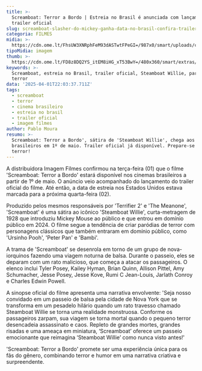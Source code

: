 ```yaml
---
title: >-
  Screamboat: Terror a Bordo | Estreia no Brasil é anunciada com lançamento de
  trailer oficial
slug: screamboat-slasher-do-mickey-ganha-data-no-brasil-confira-trailer
categoria: FILMES
midia: >-
  https://cdn.ome.lt/FhsUW3XNRphFeM93dASTwtFPeGI=/987x0/smart/uploads/conteudo/fotos/Design_sem_nome_-_2025-04-01T182322.690.png
tipoMidia: imagem
thumb: >-
  https://cdn.ome.lt/FD8z8DQ2YS_itEM8iHG_xT53BwY=/480x360/smart/extras/conteudos/Design_sem_nome_-_2025-04-01T182322.690.png
keywords: >-
  Screamboat, estreia no Brasil, trailer oficial, Steamboat Willie, paródia de
  terror
data: '2025-04-01T22:03:37.711Z'
tags:
  - screamboat
  - terror
  - cinema brasileiro
  - estreia no brasil
  - trailer oficial
  - imagem filmes
author: Pablo Moura
resumo: >-
  Screamboat: Terror a Bordo', sátira de 'Steamboat Willie', chega aos cinemas
  brasileiros em 1º de maio. Trailer oficial já disponível. Prepare-se para o
  terror!
---
```


A distribuidora Imagem Filmes confirmou na terça-feira (01) que o filme 'Screamboat: Terror a Bordo' estará disponível nos cinemas brasileiros a partir de 1º de maio. O anúncio veio acompanhado do lançamento do trailer oficial do filme. Até então, a data de estreia nos Estados Unidos estava marcada para a próxima quarta-feira (02).

Produzido pelos mesmos responsáveis por 'Terrifier 2' e 'The Meanone', 'Screamboat' é uma sátira ao icônico 'Steamboat Willie', curta-metragem de 1928 que introduziu Mickey Mouse ao público e que entrou em domínio público em 2024. O filme segue a tendência de criar paródias de terror com personagens clássicos que também entraram em domínio público, como 'Ursinho Pooh', 'Peter Pan' e 'Bambi'.

A trama de 'Screamboat' se desenrola em torno de um grupo de nova-iorquinos fazendo uma viagem noturna de balsa. Durante o passeio, eles se deparam com um rato malicioso, que começa a atacar os passageiros. O elenco inclui Tyler Posey, Kailey Hyman, Brian Quinn, Allison Pittel, Amy Schumacher, Jesse Posey, Jesse Kove, Rumi C Jean-Louis, Jarlath Conroy e Charles Edwin Powell.

A sinopse oficial do filme apresenta uma narrativa envolvente: 'Seja nosso convidado em um passeio de balsa pela cidade de Nova York que se transforma em um pesadelo hilário quando um rato travesso chamado Steamboat Willie se torna uma realidade monstruosa. Conforme os passageiros zarpam, sua viagem se torna mortal quando o pequeno terror desencadeia assassinato e caos. Repleto de grandes mortes, grandes risadas e uma ameaça em miniatura, ‘Screamboat’ oferece um passeio emocionante que reimagina ‘Steamboat Willie’ como nunca visto antes!'

'Screamboat: Terror a Bordo' promete ser uma experiência única para os fãs do gênero, combinando terror e humor em uma narrativa criativa e surpreendente.

